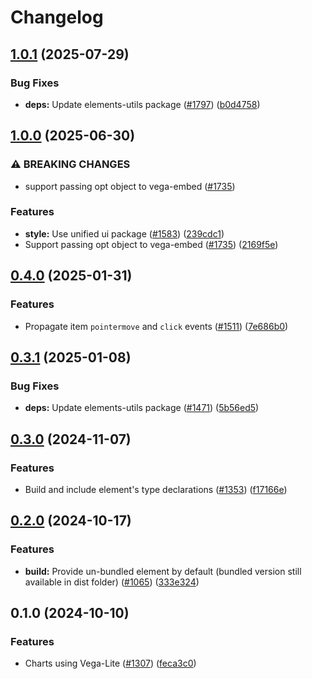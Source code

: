 # Changelog

## [1.0.1](https://github.com/EOX-A/EOxElements/compare/chart-v1.0.0...chart-v1.0.1) (2025-07-29)


### Bug Fixes

* **deps:** Update elements-utils package ([#1797](https://github.com/EOX-A/EOxElements/issues/1797)) ([b0d4758](https://github.com/EOX-A/EOxElements/commit/b0d4758d1499480a77ccd4015827a76a9920553e))

## [1.0.0](https://github.com/EOX-A/EOxElements/compare/chart-v0.4.0...chart-v1.0.0) (2025-06-30)


### ⚠ BREAKING CHANGES

* support passing opt object to vega-embed ([#1735](https://github.com/EOX-A/EOxElements/issues/1735))

### Features

* **style:** Use unified ui package ([#1583](https://github.com/EOX-A/EOxElements/issues/1583)) ([239cdc1](https://github.com/EOX-A/EOxElements/commit/239cdc12d1e792ad77a52b5e8b8e51586e836141))
* Support passing opt object to vega-embed ([#1735](https://github.com/EOX-A/EOxElements/issues/1735)) ([2169f5e](https://github.com/EOX-A/EOxElements/commit/2169f5ee7fb1d37671bda3cfcac9371d03c68d77))

## [0.4.0](https://github.com/EOX-A/EOxElements/compare/chart-v0.3.1...chart-v0.4.0) (2025-01-31)


### Features

* Propagate item `pointermove` and `click` events ([#1511](https://github.com/EOX-A/EOxElements/issues/1511)) ([7e686b0](https://github.com/EOX-A/EOxElements/commit/7e686b08c7bab2fc4ed24f5909d2b36e49d501e0))

## [0.3.1](https://github.com/EOX-A/EOxElements/compare/chart-v0.3.0...chart-v0.3.1) (2025-01-08)


### Bug Fixes

* **deps:** Update elements-utils package ([#1471](https://github.com/EOX-A/EOxElements/issues/1471)) ([5b56ed5](https://github.com/EOX-A/EOxElements/commit/5b56ed50aeda0f0ad7044d3b26d0bcca568dcce4))

## [0.3.0](https://github.com/EOX-A/EOxElements/compare/chart-v0.2.0...chart-v0.3.0) (2024-11-07)


### Features

* Build and include element's type declarations ([#1353](https://github.com/EOX-A/EOxElements/issues/1353)) ([f17166e](https://github.com/EOX-A/EOxElements/commit/f17166e292ce546a2ff45433a05248330eb63713))

## [0.2.0](https://github.com/EOX-A/EOxElements/compare/chart-v0.1.0...chart-v0.2.0) (2024-10-17)


### Features

* **build:** Provide un-bundled element by default (bundled version still available in dist folder) ([#1065](https://github.com/EOX-A/EOxElements/issues/1065)) ([333e324](https://github.com/EOX-A/EOxElements/commit/333e324def0354992fadd4640fc2ee9b72a545b4))

## 0.1.0 (2024-10-10)


### Features

* Charts using Vega-Lite ([#1307](https://github.com/EOX-A/EOxElements/issues/1307)) ([feca3c0](https://github.com/EOX-A/EOxElements/commit/feca3c041966d743a18d2a590d13f512baaa356e))
